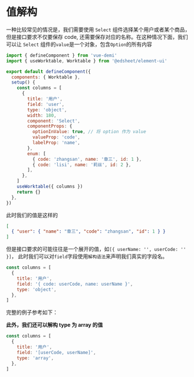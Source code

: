 # 值解构

一种比较常见的情况是，我们需要使用 `Select` 组件选择某个用户或者某个商品，但是接口要求不仅要保存 code, 还需要保存对应的名称。在这种情况下面，我们可以让 `Select` 组件的`value`是一个对象，包含`Option`的所有内容
```javascript
import { defineComponent } from 'vue-demi'
import { useWorktable, Worktable } from '@edsheet/element-ui'

export default defineComponent({
  components: { Worktable },
  setup() {
    const columns = [
      {
        title: '用户',
        field: 'user',
        type: 'object',
        width: 180,
        component: 'Select',
        componentProps: {
          optionInValue: true, // 将 option 作为 value
          valueProp: 'code',
          labelProp: 'name',
        },
        enum: [
          { code: 'zhangsan', name: '章三', id: 1 },
          { code: 'lisi', name: '莉丝', id: 2 },
        ],
      },
    ]
    useWorktable({ columns })
    return {}
  },
})
```

此时我们的值是这样的
```json
[
  { "user": { "name": "章三", "code": "zhangsan", "id": 1 } }
]
```
但是接口要求的可能往往是一个展开的值，如`[{ userName: '', userCode: '' }]`，
此时我们可以对`field`字段使用`解构语法`来声明我们真实的字段名。
```javascript
const columns = [
  {
    title: '用户',
    field: '{ code: userCode, name: userName }',
    type: 'object',
  },
]
```
完整的例子参考如下：
<code-previewer demoPath="base/DeconstructValue" />

**此外，我们还可以解构 type 为 array 的值**
```javascript
const columns = [
  {
    title: '用户',
    field: '[userCode, userName]',
    type: 'array',
  },
]
```
